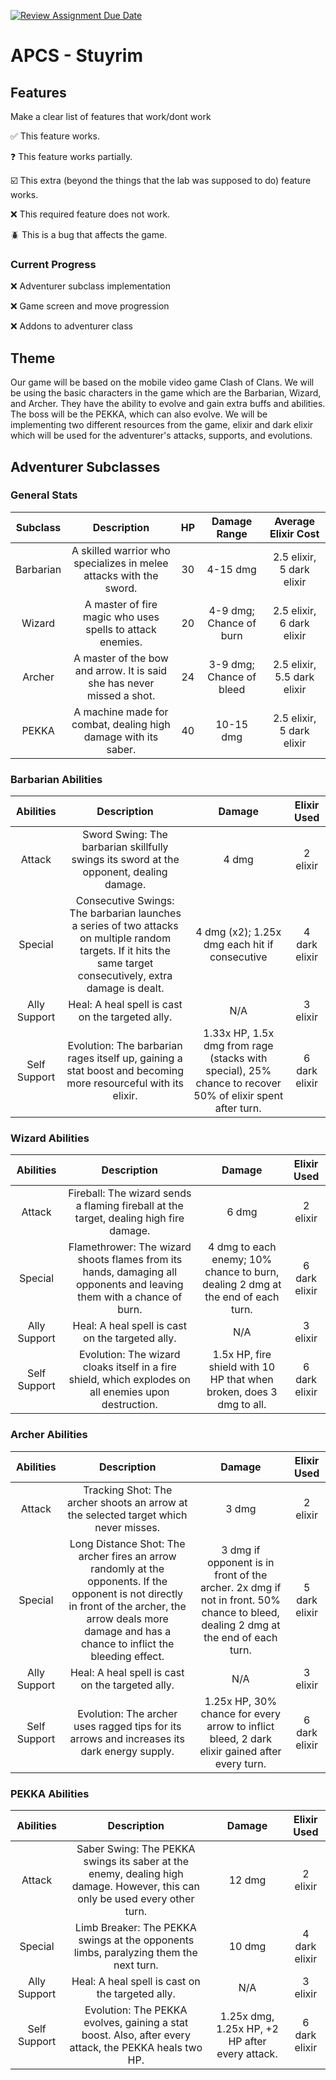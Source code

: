 [![Review Assignment Due Date](https://classroom.github.com/assets/deadline-readme-button-22041afd0340ce965d47ae6ef1cefeee28c7c493a6346c4f15d667ab976d596c.svg)](https://classroom.github.com/a/KprAwj1n)
# APCS - Stuyrim

## Features

Make a clear list of features that work/dont work

:white_check_mark: This feature works.

:question: This feature works partially.

:ballot_box_with_check: This extra (beyond the things that the lab was supposed to do) feature works.

:x: This required feature does not work.

:beetle: This is a bug that affects the game.

### Current Progress

:x: Adventurer subclass implementation

:x: Game screen and move progression

:x: Addons to adventurer class

## Theme

Our game will be based on the mobile video game Clash of Clans. We will be using the basic characters in the game which are the Barbarian, Wizard, and Archer. They have the ability to evolve and gain extra buffs and abilities. The boss will be the PEKKA, which can also evolve. We will be implementing two different resources from the game, elixir and dark elixir which will be used for the adventurer's attacks, supports, and evolutions.

## Adventurer Subclasses

### General Stats

| Subclass  | Description |  HP  | Damage Range | Average Elixir Cost |
| :-------: | :---------: | :--: | :----------: | :-----------------: |
| Barbarian | A skilled warrior who specializes in melee attacks with the sword. | 30 | 4-15 dmg | 2.5 elixir, 5 dark elixir |
| Wizard | A master of fire magic who uses spells to attack enemies. | 20 | 4-9 dmg; Chance of burn | 2.5 elixir, 6 dark elixir |
| Archer | A master of the bow and arrow. It is said she has never missed a shot. | 24 | 3-9 dmg; Chance of bleed | 2.5 elixir, 5.5 dark elixir |
| PEKKA | A machine made for combat, dealing high damage with its saber. | 40 | 10-15 dmg | 2.5 elixir, 5 dark elixir |

### Barbarian Abilities

| Abilities | Description | Damage | Elixir Used |
| :-------: | :---------: | :----: | :---------: |
| Attack | Sword Swing: The barbarian skillfully swings its sword at the opponent, dealing damage. | 4 dmg | 2 elixir |
| Special | Consecutive Swings: The barbarian launches a series of two attacks on multiple random targets. If it hits the same target consecutively, extra damage is dealt. | 4 dmg (x2); 1.25x dmg each hit if consecutive | 4 dark elixir |
| Ally Support | Heal: A heal spell is cast on the targeted ally. | N/A | 3 elixir |
| Self Support | Evolution: The barbarian rages itself up, gaining a stat boost and becoming more resourceful with its elixir. | 1.33x HP, 1.5x dmg from rage (stacks with special), 25% chance to recover 50% of elixir spent after turn. | 6 dark elixir |

### Wizard Abilities

| Abilities | Description | Damage | Elixir Used |
| :-------: | :---------: | :----: | :---------: |
| Attack | Fireball: The wizard sends a flaming fireball at the target, dealing high fire damage. | 6 dmg | 2 elixir |
| Special | Flamethrower: The wizard shoots flames from its hands, damaging all opponents and leaving them with a chance of burn. | 4 dmg to each enemy; 10% chance to burn, dealing 2 dmg at the end of each turn. | 6 dark elixir |
| Ally Support | Heal: A heal spell is cast on the targeted ally. | N/A | 3 elixir |
| Self Support | Evolution: The wizard cloaks itself in a fire shield, which explodes on all enemies upon destruction. | 1.5x HP, fire shield with 10 HP that when broken, does 3 dmg to all. | 6 dark elixir |

### Archer Abilities

| Abilities | Description | Damage | Elixir Used |
| :-------: | :---------: | :----: | :---------: |
| Attack | Tracking Shot: The archer shoots an arrow at the selected target which never misses. | 3 dmg | 2 elixir |
| Special | Long Distance Shot: The archer fires an arrow randomly at the opponents. If the opponent is not directly in front of the archer, the arrow deals more damage and has a chance to inflict the bleeding effect. | 3 dmg if opponent is in front of the archer. 2x dmg if not in front. 50% chance to bleed, dealing 2 dmg at the end of each turn. | 5 dark elixir |
| Ally Support | Heal: A heal spell is cast on the targeted ally. | N/A | 3 elixir |
| Self Support | Evolution: The archer uses ragged tips for its arrows and increases its dark energy supply. | 1.25x HP, 30% chance for every arrow to inflict bleed, 2 dark elixir gained after every turn. | 6 dark elixir |

### PEKKA Abilities

| Abilities | Description | Damage | Elixir Used |
| :-------: | :---------: | :----: | :---------: |
| Attack | Saber Swing: The PEKKA swings its saber at the enemy, dealing high damage. However, this can only be used every other turn. | 12 dmg | 2 elixir |
| Special | Limb Breaker: The PEKKA swings at the opponents limbs, paralyzing them the next turn. | 10 dmg | 4 dark elixir |
| Ally Support | Heal: A heal spell is cast on the targeted ally. | N/A | 3 elixir |
| Self Support | Evolution: The PEKKA evolves, gaining a stat boost. Also, after every attack, the PEKKA heals two HP. | 1.25x dmg, 1.25x HP, +2 HP after every attack. | 6 dark elixir |
